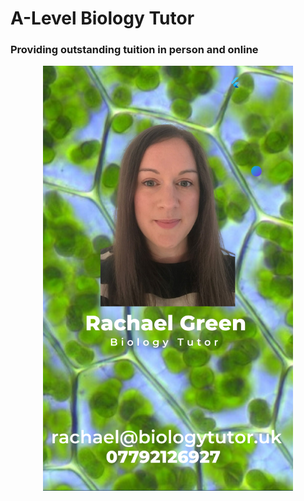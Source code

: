 # A-Level Biology Tutor
### Providing outstanding tuition in person and online
<center><img src="marper's id card.png" alt="picture of Rachael" style="width:400px;">
